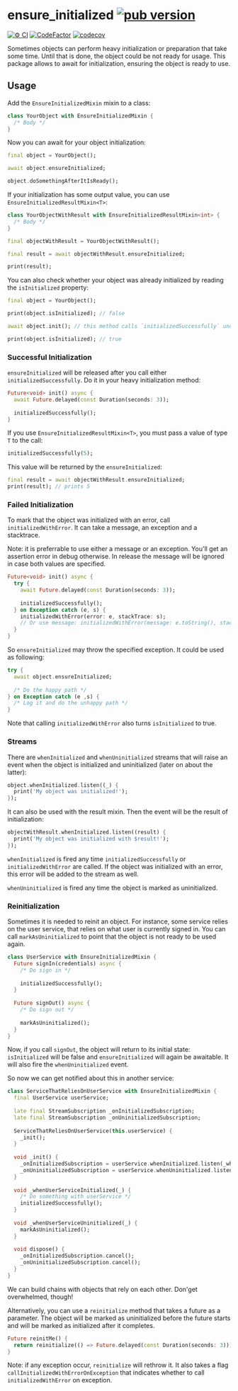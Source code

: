 # ensure_initialized [![pub version][pub-version-img]][pub-version-url]

[![⚙️ CI][ci-badge-url]][ci-url] [![CodeFactor][code-factor--badge-url]][code-factor-app-url]  [![codecov][codecov-badge-url]][codecov-url]

Sometimes objects can perform heavy initialization or preparation that take some time. Until that is done, the object could be not ready for usage. This package allows to await for initialization, ensuring the object is ready to use.

## Usage

Add the `EnsureInitializedMixin` mixin to a class:

```dart
class YourObject with EnsureInitializedMixin {
  /* Body */
}
```

Now you can await for your object initialization:

```dart
final object = YourObject();

await object.ensureInitialized;

object.doSomethingAfterItIsReady();
```

If your initialization has some output value, you can use `EnsureInitializedResultMixin<T>`:

```dart
class YourObjectWithResult with EnsureInitializedResultMixin<int> {
  /* Body */
}

final objectWithResult = YourObjectWithResult();

final result = await objectWithResult.ensureInitialized;

print(result);
```

You can also check whether your object was already initialized by reading the `isInitialized` property:

```dart
final object = YourObject();

print(object.isInitialized); // false

await object.init(); // this method calls `initializedSuccessfully` under the hood

print(object.isInitialized); // true
```

### Successful Initialization

`ensureInitialized` will be released after you call either `initializedSuccessfully`. Do it in your heavy initialization method:

```dart
Future<void> init() async {
  await Future.delayed(const Duration(seconds: 3));
  
  initializedSuccessfully();
}
```

If you use `EnsureInitializedResultMixin<T>`, you must pass a value of type `T` to the call:

```dart
initializedSuccessfully(5);
```

This value will be returned by the `ensureInitialized`:

```dart
final result = await objectWithResult.ensureInitialized;
print(result); // prints 5
```

### Failed Initialization

To mark that the object was initialized with an error, call `initializedWithError`. It can take a message, an exception and a stacktrace.

Note: it is preferrable to use either a message or an exception. You'll get an assertion error in debug otherwise. In release the message will be ignored in case both values are specified.

```dart
Future<void> init() async {
  try {
    await Future.delayed(const Duration(seconds: 3));
    
    initializedSuccessfully();
  } on Exception catch (e, s) {
    initializedWithError(error: e, stackTrace: s);
    // Or use message: initializedWithError(message: e.toString(), stackTrace: s);
  }
}
```

So `ensureInitialized` may throw the specified exception. It could be used as following:

```dart
try {
  await object.ensureInitialized;
  
  /* Do the happy path */
} on Exception catch (e ,s) {
  /* Log it and do the unhappy path */
}
```

Note that calling `initializedWithError` also turns `isInitialized` to true.

### Streams

There are `whenInitialized` and `whenUninitialized` streams that will raise an event when the object is initialized and uninitialized (later on about the latter):

```dart
object.whenInitialized.listen((_) {
  print('My object was initialized!');
});
```

It can also be used with the result mixin. Then the event will be the result of initialization:

```dart
objectWithResult.whenInitialized.listen((result) {
  print('My object was initialized with $result!');
});
```

`whenInitialized` is fired any time `initializedSuccessfully` or `initializedWithError` are called. If the object was initialized with an error, this error will be added to the stream as well.

`whenUninitialized` is fired any time the object is marked as uninitialized.

### Reinitialization

Sometimes it is needed to reinit an object. For instance, some service relies on the user service, that relies on what user is currently signed in. You can call `markAsUninitialized` to point that the object is not ready to be used again.

```dart
class UserService with EnsureInitializedMixin {
  Future signIn(credentials) async {
    /* Do sign in */
    
    initializedSuccessfully();
  }
  
  Future signOut() async {
    /* Do sign out */
    
    markAsUninitialized();
  }
}
```

Now, if you call `signOut`, the object will return to its initial state: `isInitialized` will be false and `ensureInitialized` will again be awaitable. It will also fire the `whenUninitialized` event.

So now we can get notified about this in another service:

```dart
class ServiceThatReliesOnUserService with EnsureInitializedMixin {
  final UserService userService;
  
  late final StreamSubscription _onInitializedSubscription;
  late final StreamSubscription _onUninitializedSubscription;
  
  ServiceThatReliesOnUserService(this.userService) {
    _init();
  }
  
  void _init() {
    _onInitializedSubscription = userService.whenInitialized.listen(_whenUserServiceInitialized);
    _onUninitializedSubscription = userService.whenUninitialized.listen(_whenUserServiceUninitialized);
  }
  
  void _whenUserServiceInitialized(_) {
    /* Do something with userService */
    initializedSuccessfully();
  }
  
  void _whenUserServiceUninitialized(_) {
    markAsUninitialized();
  }
  
  void dispose() {
    _onInitializedSubscription.cancel();
    _onUninitializedSubscription.cancel();
  }
}
```

We can build chains with objects that rely on each other. Don'get overwhelmed, though!

Alternatively, you can use a `reinitialize` method that takes a future as a parameter. The object will be marked as uninitialized before the future starts and will be marked as initialized after it completes. 

```dart
Future reinitMe() {
  return reinitialize(() => Future.delayed(const Duration(seconds: 3)));
}
```

Note: if any exception occur, `reinitialize` will rethrow it. It also takes a flag `callInitializedWithErrorOnException` that indicates whether to call `initializedWithError` on exception.

<!-- References -->
[pub-version-img]: https://img.shields.io/badge/pub-v0.1.0-0175c2?logo=dart
[pub-version-url]: https://pub.dev/packages/ensure_initialized

[code-factor--badge-url]: https://www.codefactor.io/repository/github/nivisi/ensure_initialized/badge
[code-factor-app-url]: https://www.codefactor.io/repository/github/nivisi/ensure_initialized

[ci-badge-url]: https://github.com/nivisi/ensure_initialized/actions/workflows/ci.yml/badge.svg
[ci-url]: https://github.com/nivisi/ensure_initialized/actions/workflows/ci.yml

[codecov-badge-url]: https://codecov.io/gh/nivisi/ensure_initialized/branch/develop/graph/badge.svg?token=80NZYCFQH3
[codecov-url]: https://codecov.io/gh/nivisi/ensure_initialized
